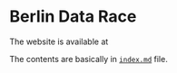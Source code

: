 # Berlin Data Race

The website is available at 

The contents are basically in [`index.md`](index.md) file.
